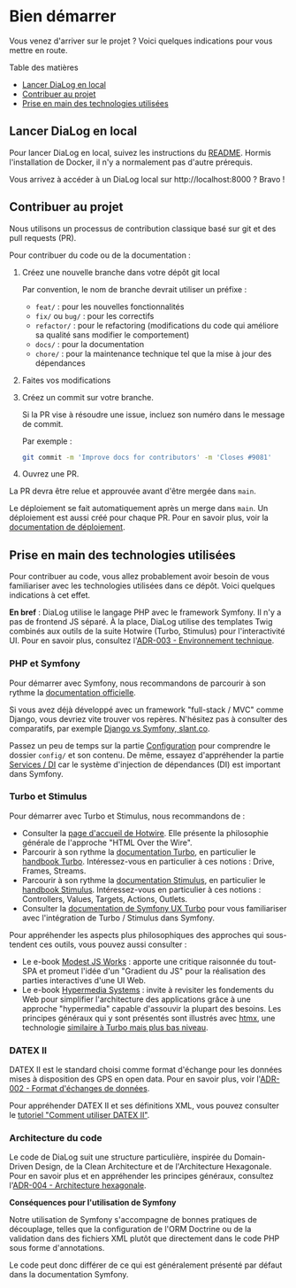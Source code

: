 # Bien démarrer

Vous venez d'arriver sur le projet ? Voici quelques indications pour vous mettre en route.

Table des matières

* [Lancer DiaLog en local](#lancer-dialog-en-local)
* [Contribuer au projet](#contribuer-au-projet)
* [Prise en main des technologies utilisées](#prise-en-main-des-technologies-utilisées)

## Lancer DiaLog en local

Pour lancer DiaLog en local, suivez les instructions du [README](../README.md#démarrage-du-projet). Hormis l'installation de Docker, il n'y a normalement pas d'autre prérequis.

Vous arrivez à accéder à un DiaLog local sur http://localhost:8000 ? Bravo !

## Contribuer au projet

Nous utilisons un processus de contribution classique basé sur git et des pull requests (PR).

Pour contribuer du code ou de la documentation :

1. Créez une nouvelle branche dans votre dépôt git local

    Par convention, le nom de branche devrait utiliser un préfixe :

    * `feat/` : pour les nouvelles fonctionnalités
    * `fix/` ou `bug/` : pour les correctifs
    * `refactor/` : pour le refactoring (modifications du code qui améliore sa qualité sans modifier le comportement)
    * `docs/` : pour la documentation
    * `chore/` : pour la maintenance technique tel que la mise à jour des dépendances

2. Faites vos modifications
3. Créez un commit sur votre branche.
    
    Si la PR vise à résoudre une issue, incluez son numéro dans le message de commit.

    Par exemple :

    ```bash
    git commit -m 'Improve docs for contributors' -m 'Closes #9081' 
    ``` 
4. Ouvrez une PR.

La PR devra être relue et approuvée avant d'être mergée dans `main`.

Le déploiement se fait automatiquement après un merge dans `main`. Un déploiement est aussi créé pour chaque PR. Pour en savoir plus, voir la [documentation de déploiement](./deployment/README.md).

## Prise en main des technologies utilisées

Pour contribuer au code, vous allez probablement avoir besoin de vous familiariser avec les technologies utilisées dans ce dépôt. Voici quelques indications à cet effet.

**En bref** : DiaLog utilise le langage PHP avec le framework Symfony. Il n'y a pas de frontend JS séparé. À la place, DiaLog utilise des templates Twig combinés aux outils de la suite Hotwire (Turbo, Stimulus) pour l'interactivité UI. Pour en savoir plus, consultez l'[ADR-003 - Environnement technique](./adr/003_technical_stack.md).

### PHP et Symfony

Pour démarrer avec Symfony, nous recommandons de parcourir à son rythme la [documentation officielle](https://symfony.com/doc/current/index.html).

Si vous avez déjà développé avec un framework "full-stack / MVC" comme Django, vous devriez vite trouver vos repères. N'hésitez pas à consulter des comparatifs, par exemple [Django vs Symfony, slant.co](https://www.slant.co/versus/1746/3758/~django_vs_symfony).

Passez un peu de temps sur la partie [Configuration](https://symfony.com/doc/current/configuration.html) pour comprendre le dossier `config/` et son contenu. De même, essayez d'appréhender la partie [Services / DI](https://symfony.com/doc/current/service_container.html) car le système d'injection de dépendances (DI) est important dans Symfony.

### Turbo et Stimulus

Pour démarrer avec Turbo et Stimulus, nous recommandons de :

* Consulter la [page d'accueil de Hotwire](https://hotwired.dev/). Elle présente la philosophie générale de l'approche "HTML Over the Wire".
* Parcourir à son rythme la [documentation Turbo](https://turbo.hotwired.dev/), en particulier le [handbook Turbo](https://turbo.hotwired.dev/handbook/introduction). Intéressez-vous en particulier à ces notions : Drive, Frames, Streams.
* Parcourir à son rythme la [documentation Stimulus](https://stimulus.hotwired.dev/), en particulier le [handbook Stimulus](https://stimulus.hotwired.dev/handbook/introduction). Intéressez-vous en particulier à ces notions : Controllers, Values, Targets, Actions, Outlets.
* Consulter la [documentation de Symfony UX Turbo](https://symfony.com/bundles/ux-turbo/current/index.html) pour vous familiariser avec l'intégration de Turbo / Stimulus dans Symfony.

Pour appréhender les aspects plus philosophiques des approches qui sous-tendent ces outils, vous pouvez aussi consulter :

* Le e-book [Modest JS Works](https://modestjs.works/) : apporte une critique raisonnée du tout-SPA et promeut l'idée d'un "Gradient du JS" pour la réalisation des parties interactives d'une UI Web.
* Le e-book [Hypermedia Systems](https://hypermedia.systems/) : invite à revisiter les fondements du Web pour simplifier l'architecture des applications grâce à une approche "hypermedia" capable d'assouvir la plupart des besoins. Les principes généraux qui y sont présentés sont illustrés avec [htmx](https://htmx.org), une technologie [similaire à Turbo mais plus bas niveau](https://www.reddit.com/r/django/comments/ppuguf/how_does_htmx_compare_to_turbo_hotwired/hd7rs3h/?utm_source=share&utm_medium=web3x&utm_name=web3xcss&utm_term=1&utm_content=share_button).

### DATEX II

DATEX II est le standard choisi comme format d'échange pour les données mises à disposition des GPS en open data. Pour en savoir plus, voir l'[ADR-002 - Format d'échanges de données](./adr/001_exchangeformat.md).

Pour appréhender DATEX II et ses définitions XML, vous pouvez consulter le [tutoriel "Comment utiliser DATEX II"](./tutorials/datex2.md).

### Architecture du code

Le code de DiaLog suit une structure particulière, inspirée du Domain-Driven Design, de la Clean Architecture et de l'Architecture Hexagonale. Pour en savoir plus et en appréhender les principes généraux, consultez l'[ADR-004 - Architecture hexagonale](./adr/004_hexagonal_architecture.md).

**Conséquences pour l'utilisation de Symfony**

Notre utilisation de Symfony s'accompagne de bonnes pratiques de découplage, telles que la configuration de l'ORM Doctrine ou de la validation dans des fichiers XML plutôt que directement dans le code PHP sous forme d'annotations.

Le code peut donc différer de ce qui est généralement présenté par défaut dans la documentation Symfony.

